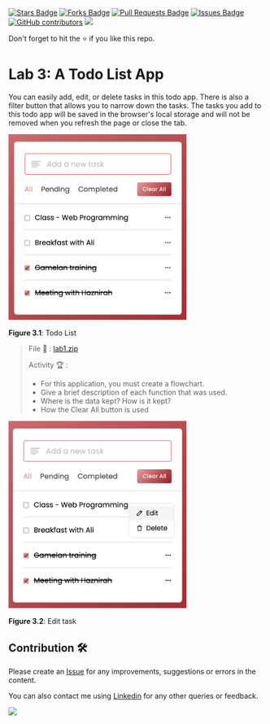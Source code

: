 <a href="https://github.com/drshahizan/learn-php/stargazers"><img src="https://img.shields.io/github/stars/drshahizan/learn-php" alt="Stars Badge"/></a>
<a href="https://github.com/drshahizan/learn-php/network/members"><img src="https://img.shields.io/github/forks/drshahizan/learn-php" alt="Forks Badge"/></a>
<a href="https://github.com/drshahizan/learn-php/pulls"><img src="https://img.shields.io/github/issues-pr/drshahizan/learn-php" alt="Pull Requests Badge"/></a>
<a href="https://github.com/drshahizan/learn-php/issues"><img src="https://img.shields.io/github/issues/drshahizan/learn-php" alt="Issues Badge"/></a>
<a href="https://github.com/drshahizan/learn-php/graphs/contributors"><img alt="GitHub contributors" src="https://img.shields.io/github/contributors/drshahizan/learn-php?color=2b9348"></a>
![](https://visitor-badge.glitch.me/badge?page_id=drshahizan/learn-php)

Don't forget to hit the :star: if you like this repo.

# Lab 3: A Todo List App

You can easily add, edit, or delete tasks in this todo app. There is also a filter button that allows you to narrow down the tasks. The tasks you add to this todo app will be saved in the browser's local storage and will not be removed when you refresh the page or close the tab.

<img src="./download/L3adv-a.png" width="350" />

**Figure 3.1**: Todo List

> File 📁 : [lab1.zip](./download/lab1.zip?raw=true)
> 
> Activity 🏆 :
> - For this application, you must create a flowchart.
> - Give a brief description of each function that was used.
> - Where is the data kept? How is it kept?
> - How the Clear All button is used
> 

<img src="./download/L3adv-b.png" width="350" />

**Figure 3.2**: Edit task

## Contribution 🛠️
Please create an [Issue](https://github.com/drshahizan/learn-php/issues) for any improvements, suggestions or errors in the content.

You can also contact me using [Linkedin](https://www.linkedin.com/in/drshahizan/) for any other queries or feedback.

![](https://visitor-badge.glitch.me/badge?page_id=drshahizan)
